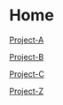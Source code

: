 # Home 

[Project-A](https://github.com/executable16/Home/tree/Project-A)

[Project-B](https://github.com/executable16/Home/tree/Project-A)

[Project-C](https://github.com/executable16/Home/tree/Project-A)

[Project-Z](https://github.com/executable16/Home/tree/Project-A)

